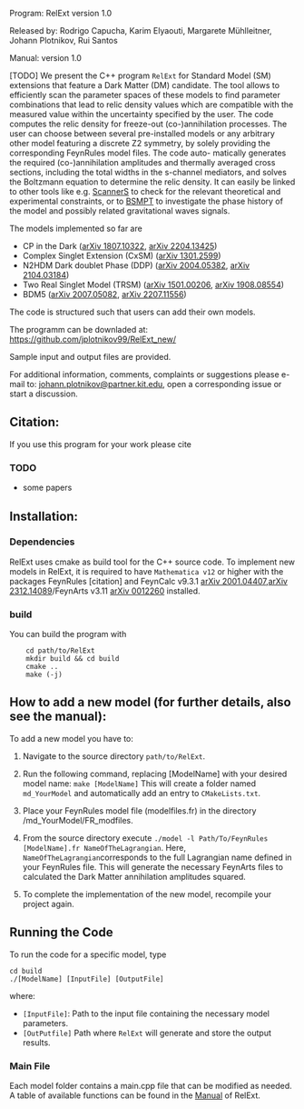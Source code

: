 Program: RelExt version 1.0

Released by: Rodrigo Capucha, Karim Elyaouti, Margarete Mühlleitner, Johann Plotnikov, Rui Santos

Manual: version 1.0

[TODO]
We present the C++ program `RelExt` for Standard Model (SM) extensions that feature
a Dark Matter (DM) candidate. The tool allows to efficiently scan the parameter spaces
of these models to find parameter combinations that lead to relic density values which are
compatible with the measured value within the uncertainty specified by the user. The code
computes the relic density for freeze-out (co-)annihilation processes. The user can choose
between several pre-installed models or any arbitrary other model featuring a discrete Z2
symmetry, by solely providing the corresponding FeynRules model files. The code auto-
matically generates the required (co-)annihilation amplitudes and thermally averaged cross
sections, including the total widths in the s-channel mediators, and solves the Boltzmann
equation to determine the relic density. It can easily be linked to other tools like e.g. [ScannerS](https://gitlab.com/jonaswittbrodt/ScannerS/-/tree/HiggsTools?ref_type=heads)
to check for the relevant theoretical and experimental constraints, or to [BSMPT](https://github.com/phbasler/BSMPT) to investigate
the phase history of the model and possibly related gravitational waves signals.


The models implemented so far are

  - CP in the Dark ([arXiv 1807.10322](https://arxiv.org/abs/1807.10322), [arXiv 2204.13425](https://arxiv.org/abs/2204.13425))
  - Complex Singlet Extension (CxSM) ([arXiv 1301.2599](https://arxiv.org/abs/1301.2599))
  - N2HDM Dark doublet Phase (DDP) ([arXiv 2004.05382](https://arxiv.org/abs/2004.05382), [arXiv 2104.03184](http://arxiv.org/abs/2104.03184))
  - Two Real Singlet Model (TRSM) ([arXiv 1501.00206](https://arxiv.org/abs/1501.00206), [arXiv 1908.08554](https://arxiv.org/abs/1908.08554))
  - BDM5 ([arXiv 2007.05082](https://arxiv.org/abs/2007.05082), [arXiv 2207.11556](https://arxiv.org/abs/2207.11556))

    
The code is structured such that users can add their own models.

The programm can be downladed at: https://github.com/jplotnikov99/RelExt_new/

Sample input and output files are provided.

For additional information, comments, complaints or suggestions please e-mail to: johann.plotnikov@partner.kit.edu, open a corresponding issue or start a discussion.


## Citation:

If you use this program for your work please cite
### TODO
 - some papers

## Installation:

### Dependencies

RelExt uses cmake as build tool for the C++ source code. 
To implement new models in RelExt, it is required to have `Mathematica v12` or higher with the packages FeynRules [citation] and FeynCalc v9.3.1 [arXiv 2001.04407](https://arxiv.org/abs/2001.04407),[arXiv 2312.14089](https://arxiv.org/abs/2312.14089)/FeynArts v3.11 [arXiv 0012260](http://arxiv.org/abs/hep-ph/0012260) installed.

### build

You can build the program with 

        cd path/to/RelExt
        mkdir build && cd build  
        cmake ..  
        make (-j)


## How to add a new model (for further details, also see the manual):

To add a new model you have to:

1. Navigate to the source directory
        `path/to/RelExt`.

2. Run the following command, replacing [ModelName] with your desired model name:
       `make [ModelName]`
This will create a folder named `md_YourModel` and automatically add an entry to `CMakeLists.txt`.

3. Place your FeynRules model file (modelfiles.fr) in the directory /md_YourModel/FR_modfiles.

4. From the source directory execute
    `./model -l Path/To/FeynRules [ModelName].fr NameOfTheLagrangian`.
Here, `NameOfTheLagrangian`corresponds to the full Lagrangian name defined in your FeynRules file. This will generate the necessary FeynArts files to calculated the Dark Matter annihilation amplitudes squared.

5. To complete the implementation of the new model, recompile your project again.


## Running the Code
To run the code for a specific model, type

    cd build 
    ./[ModelName] [InputFile] [OutputFile]
where:
  - `[InputFile]`: Path to the input file containing the necessary model parameters. 
  - `[OutPutfile]`  Path where `RelExt` will generate and store the output results.

### Main File

Each model folder contains a main.cpp file that can be modified as needed. A table of available functions can be found in the [Manual](google.com) of RelExt.





